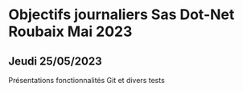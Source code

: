 # Objectifs journaliers Sas Dot-Net Roubaix Mai 2023

## Jeudi 25/05/2023
Présentations fonctionnalités Git et divers tests